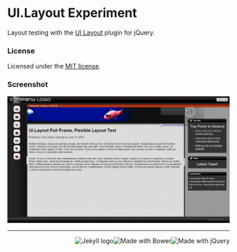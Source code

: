 # UI.Layout Experiment

Layout testing with the [UI Layout](http://layout.jquery-dev.com/) plugin for jQuery.

### License

Licensed under the [MIT license](license.md).

### Screenshot

[![CHRISVOGT.me](screenshot.jpg)](http://www.chrisvogt.me)

<hr>

<img src="http://upload.wikimedia.org/wikipedia/en/9/9e/JQuery_logo.svg" alt="Made with jQuery" height="70" align="right"> <img src="http://bower.io/img/bower-logo.svg" alt="Made with Bower" height="70" align="right"> <img src="https://cdn.rawgit.com/jekyll/brand/master/jekyll-logo-light-transparent.png" alt="Jekyll logo" height="70" align="right">

